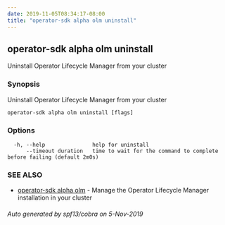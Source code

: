 ```yaml
---
date: 2019-11-05T08:34:17-08:00
title: "operator-sdk alpha olm uninstall"
---
```

## operator-sdk alpha olm uninstall

Uninstall Operator Lifecycle Manager from your cluster

### Synopsis

Uninstall Operator Lifecycle Manager from your cluster

```
operator-sdk alpha olm uninstall [flags]
```

### Options

```
  -h, --help               help for uninstall
      --timeout duration   time to wait for the command to complete before failing (default 2m0s)
```

### SEE ALSO

* [operator-sdk alpha olm](operator-sdk_alpha_olm)	 - Manage the Operator Lifecycle Manager installation in your cluster

###### Auto generated by spf13/cobra on 5-Nov-2019
